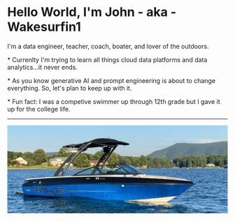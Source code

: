 # Hello World, I'm John - aka - Wakesurfin1
I'm a data engineer, teacher, coach, boater, and lover of the outdoors.

\* Currenlty I'm trying to learn all things cloud data platforms and data analytics...it never ends.

\* As you know generative AI and prompt engineering is about to change everything. So, let's plan to keep up with it.

\* Fun fact: I was a competive swimmer up through 12th grade but I gave it up for the college life.

---
![Certificate Image](https://github.com/WakeSurfin1/Profile/raw/main/Malibu1.JPG)

